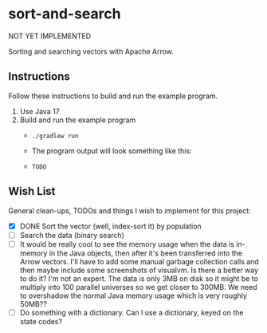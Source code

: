 # sort-and-search

NOT YET IMPLEMENTED

Sorting and searching vectors with Apache Arrow.


## Instructions

Follow these instructions to build and run the example program.

1. Use Java 17
2. Build and run the example program
    * ```shell
      ./gradlew run
      ```
    * The program output will look something like this:
    * ```text
      TODO
      ```

## Wish List

General clean-ups, TODOs and things I wish to implement for this project:

* [x] DONE Sort the vector (well, index-sort it) by population
* [ ] Search the data (binary search)
* [ ] It would be really cool to see the memory usage when the data is in-memory in the Java objects, then after it's been
  transferred into the Arrow vectors. I'll have to add some manual garbage collection calls and then maybe include some
  screenshots of visualvm. Is there a better way to do it? I'm not an expert. The data is only 3MB on disk so it might
  be to multiply into 100 parallel universes so we get closer to 300MB. We need to overshadow the normal Java memory
  usage which is very roughly 50MB??
* [ ] Do something with a dictionary. Can I use a dictionary, keyed on the state codes?
